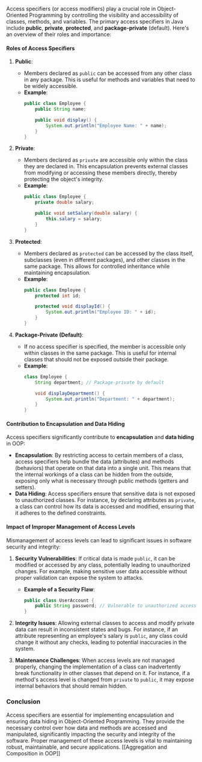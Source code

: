 Access specifiers (or access modifiers) play a crucial role in Object-Oriented Programming by controlling the visibility and accessibility of classes, methods, and variables. The primary access specifiers in Java include **public**, **private**, **protected**, and **package-private** (default). Here's an overview of their roles and importance:

#### Roles of Access Specifiers

1. **Public**:
   - Members declared as `public` can be accessed from any other class in any package. This is useful for methods and variables that need to be widely accessible.
   - **Example**:
     ```java
     public class Employee {
         public String name;

         public void display() {
             System.out.println("Employee Name: " + name);
         }
     }
     ```

2. **Private**:
   - Members declared as `private` are accessible only within the class they are declared in. This encapsulation prevents external classes from modifying or accessing these members directly, thereby protecting the object's integrity.
   - **Example**:
     ```java
     public class Employee {
         private double salary;

         public void setSalary(double salary) {
             this.salary = salary;
         }
     }
     ```

3. **Protected**:
   - Members declared as `protected` can be accessed by the class itself, subclasses (even in different packages), and other classes in the same package. This allows for controlled inheritance while maintaining encapsulation.
   - **Example**:
     ```java
     public class Employee {
         protected int id;

         protected void displayId() {
             System.out.println("Employee ID: " + id);
         }
     }
     ```

4. **Package-Private (Default)**:
   - If no access specifier is specified, the member is accessible only within classes in the same package. This is useful for internal classes that should not be exposed outside their package.
   - **Example**:
     ```java
     class Employee {
         String department; // Package-private by default

         void displayDepartment() {
             System.out.println("Department: " + department);
         }
     }
     ```

#### Contribution to Encapsulation and Data Hiding

Access specifiers significantly contribute to **encapsulation** and **data hiding** in OOP:

- **Encapsulation**: By restricting access to certain members of a class, access specifiers help bundle the data (attributes) and methods (behaviors) that operate on that data into a single unit. This means that the internal workings of a class can be hidden from the outside, exposing only what is necessary through public methods (getters and setters).
- **Data Hiding**: Access specifiers ensure that sensitive data is not exposed to unauthorized classes. For instance, by declaring attributes as `private`, a class can control how its data is accessed and modified, ensuring that it adheres to the defined constraints.

#### Impact of Improper Management of Access Levels

Mismanagement of access levels can lead to significant issues in software security and integrity:

1. **Security Vulnerabilities**: If critical data is made `public`, it can be modified or accessed by any class, potentially leading to unauthorized changes. For example, making sensitive user data accessible without proper validation can expose the system to attacks.
   
   - **Example of a Security Flaw**:
     ```java
     public class UserAccount {
         public String password; // Vulnerable to unauthorized access
     }
     ```

2. **Integrity Issues**: Allowing external classes to access and modify private data can result in inconsistent states and bugs. For instance, if an attribute representing an employee's salary is `public`, any class could change it without any checks, leading to potential inaccuracies in the system.

3. **Maintenance Challenges**: When access levels are not managed properly, changing the implementation of a class can inadvertently break functionality in other classes that depend on it. For instance, if a method's access level is changed from `private` to `public`, it may expose internal behaviors that should remain hidden.

### Conclusion

Access specifiers are essential for implementing encapsulation and ensuring data hiding in Object-Oriented Programming. They provide the necessary control over how data and methods are accessed and manipulated, significantly impacting the security and integrity of the software. Proper management of these access levels is vital to maintaining robust, maintainable, and secure applications.
[[Aggregation and Composition in OOP]]